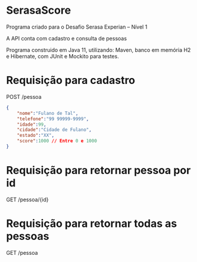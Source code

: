 # SerasaScore
Programa criado para o Desafio Serasa Experian – Nível 1

A API conta com cadastro e consulta de pessoas

Programa construido em Java 11, utilizando: Maven, banco em memória H2 e Hibernate, com JUnit e Mockito para testes.

# Requisição para cadastro
POST /pessoa
```json
{
    "nome":"Fulano de Tal",
    "telefone":"99 99999-9999",
    "idade":99,
    "cidade":"Cidade de Fulano",
    "estado":"XX",
    "score":1000 // Entre 0 e 1000
}
```

# Requisição para retornar pessoa por id
GET /pessoa/{id}

# Requisição para retornar todas as pessoas
GET /pessoa

